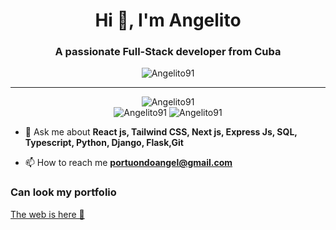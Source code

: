 <h1 align="center">Hi 👋, I'm Angelito</h1>
<h3 align="center">A passionate Full-Stack developer from Cuba</h3>

<p align="center"> <img src="https://komarev.com/ghpvc/?username=Angelito91&label=Profile%20views&color=0e75b6&style=flat" alt="Angelito91" /> </p>

*************
<div align="center"> 
  <img  src="https://github-profile-summary-cards.vercel.app/api/cards/profile-details?username=Angelito91&theme=github" alt="Angelito91" />
  <div align="center">
  <img src="https://github-profile-summary-cards.vercel.app/api/cards/stats?username=Angelito91&theme=github" alt="Angelito91"/>
  <img src="https://github-profile-summary-cards.vercel.app/api/cards/repos-per-language?username=Angelito91&theme=github"  alt="Angelito91"/>
  </div>
</div>

- 💬 Ask me about **React js, Tailwind CSS, Next js, Express Js, SQL, Typescript, Python, Django, Flask,Git**

- 📫 How to reach me **portuondoangel@gmail.com**

<h3>Can look my portfolio</h3>
<a align="center" width="500px" heigth="500px" href="https://angelito91.github.io/portfolio/">The web is here 💼</a> 
